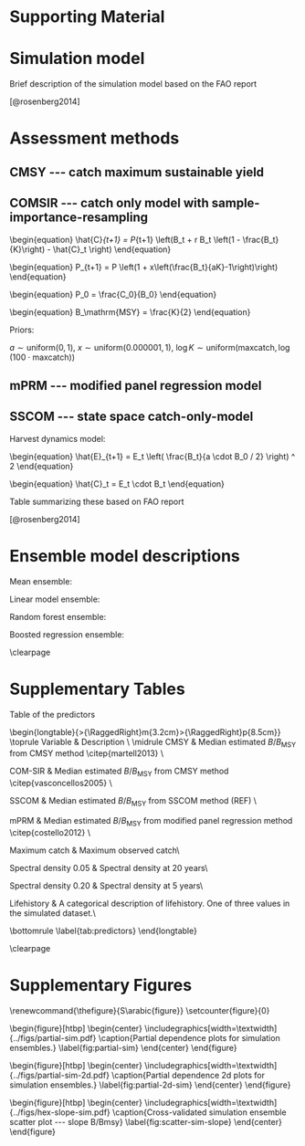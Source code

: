 # Supporting Material

# Simulation model

Brief description of the simulation model based on the FAO report

[@rosenberg2014]

# Assessment methods

## CMSY --- catch maximum sustainable yield

## COMSIR --- catch only model with sample-importance-resampling

\begin{equation}
\hat{C}_{t+1} = P_{t+1} \left(B_t + r B_t \left(1 - \frac{B_t}{K}\right) - \hat{C}_t \right)
\end{equation}

\begin{equation}
P_{t+1} = P \left(1 + x\left(\frac{B_t}{aK}-1\right)\right)
\end{equation}

\begin{equation}
P_0 = \frac{C_0}{B_0}
\end{equation}

\begin{equation}
B_\mathrm{MSY} = \frac{K}{2}
\end{equation}

Priors: 

$a \sim \mathrm{uniform}(0, 1)$, $x \sim \mathrm{uniform}(0.000001, 1)$, $\log K \sim \mathrm{uniform}(\mathrm{max catch}, \log (100 \cdot \mathrm{max catch}))$

## mPRM --- modified panel regression model

## SSCOM --- state space catch-only-model

Harvest dynamics model:

\begin{equation}
\hat{E}_{t+1} = E_t \left( \frac{B_t}{a \cdot B_0 / 2} \right) ^ 2
\end{equation}

\begin{equation}
\hat{C}_t = E_t \cdot B_t
\end{equation}

Table summarizing these based on FAO report

[@rosenberg2014]

# Ensemble model descriptions

Mean ensemble:

Linear model ensemble:

Random forest ensemble:

Boosted regression ensemble:


\clearpage

# Supplementary Tables

Table of the predictors

\begin{longtable}{>{\RaggedRight}m{3.2cm}>{\RaggedRight}p{8.5cm}}
\toprule
Variable & Description \\ 
\midrule
CMSY & Median estimated $B/B_{\mathrm{MSY}}$ from 
  CMSY method \citep{martell2013} \\ 

COM-SIR & Median estimated $B/B_{\mathrm{MSY}}$ from 
  CMSY method \citep{vasconcellos2005} \\ 

SSCOM & Median estimated $B/B_{\mathrm{MSY}}$ 
  from SSCOM method (REF) \\ 

mPRM & Median estimated $B/B_{\mathrm{MSY}}$ 
  from modified panel regression method \citep{costello2012} \\ 

Maximum catch & Maximum observed catch\\

Spectral density 0.05 & Spectral density at 20 years\\

Spectral density 0.20 & Spectral density at 5 years\\

Lifehistory & A categorical description of lifehistory. 
  One of three values in the simulated dataset.\\

\bottomrule
\label{tab:predictors}
\end{longtable}

\clearpage

# Supplementary Figures

\renewcommand{\thefigure}{S\arabic{figure}}
\setcounter{figure}{0}

\begin{figure}[htbp]
\begin{center}
\includegraphics[width=\textwidth]{../figs/partial-sim.pdf}
\caption{Partial dependence plots for simulation ensembles.}
\label{fig:partial-sim}
\end{center}
\end{figure}

\begin{figure}[htbp]
\begin{center}
\includegraphics[width=\textwidth]{../figs/partial-sim-2d.pdf}
\caption{Partial dependence 2d plots for simulation ensembles.}
\label{fig:partial-2d-sim}
\end{center}
\end{figure}

<!--\begin{figure}[htbp]-->
<!--\begin{center}-->
<!--\includegraphics[width=\textwidth]{../figs/cv-sim-mean-scatter.png}-->
<!--\caption{Cross-validated simulation ensemble scatter plot --- mean B/Bmsy}-->
<!--\label{fig:scatter-sim-mean}-->
<!--\end{center}-->
<!--\end{figure}-->

\begin{figure}[htbp]
\begin{center}
\includegraphics[width=\textwidth]{../figs/hex-slope-sim.pdf}
\caption{Cross-validated simulation ensemble scatter plot --- slope B/Bmsy}
\label{fig:scatter-sim-slope}
\end{center}
\end{figure}

<!--
\begin{figure}[htbp]
\begin{center}
\includegraphics[width=\textwidth]{../figs/performance-sim-scatter.pdf}
\caption{Performance for simulation ensembles.}
\label{fig:performance-sim}
\end{center}
\end{figure}

\begin{figure}[htbp]
\begin{center}
\includegraphics[width=0.6\textwidth]{../figs/roc-sim.pdf}
\caption{ROC for simulation data ensembles.}
\label{fig:roc-sim}
\end{center}
\end{figure}

\begin{figure}[htbp]
\begin{center}
\includegraphics[width=\textwidth]{../figs/partial-ram.pdf}
\caption{Partial dependence plots for RAM ensembles.}
\label{fig:partial-ram}
\end{center}
\end{figure}
-->

<!--
\begin{figure}[htbp]
\begin{center}
\includegraphics[width=\textwidth]{../figs/cv-ram-mean-scatter.png}
\caption{Cross-validated RAM ensemble scatter plot --- mean B/Bmsy}
\label{fig:scatter-ram-mean}
\end{center}
\end{figure}

\begin{figure}[htbp]
\begin{center}
\includegraphics[width=\textwidth]{../figs/cv-ram-slope-scatter.png}
\caption{Cross-validated RAM ensemble scatter plot --- slope B/Bmsy}
\label{fig:scatter-ram-slope}
\end{center}
\end{figure}

\begin{figure}[htbp]
\begin{center}
\includegraphics[width=\textwidth]{../figs/performance-ram-scatter.pdf}
\caption{Performance for RAM ensembles.}
\label{fig:performance-ram}
\end{center}
\end{figure}

\begin{figure}[htbp]
\begin{center}
\includegraphics[width=0.6\textwidth]{../figs/roc-ram.pdf}
\caption{ROC for RAM data ensembles.}
\label{fig:roc-ram}
\end{center}
\end{figure}
-->
